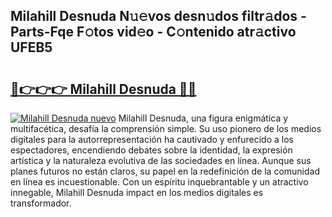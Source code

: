 ## Milahill Desnuda N𝚞𝚎vos desn𝚞dos filtr𝚊dos - Parts-Fqe F𝚘tos vid𝚎o - C𝚘ntenido atr𝚊ctivo UFEB5

# <h2><a href="http://mb5u2a.tromn.icu/?c=Milahill+Desnuda">🔗👉👉👉 Milahill Desnuda 🔗🔗</a></h2>

[![Milahill Desnuda nuevo](https://i.imgur.com/pEAQMta.gif)](http://mb5u2a.tromn.icu/?c=Milahill+Desnuda)
Milahill Desnuda, una figura enigmática y multifacética, desafía la comprensión simple. Su uso pionero de los medios digitales para la autorrepresentación ha cautivado y enfurecido a los espectadores, encendiendo debates sobre la identidad, la expresión artística y la naturaleza evolutiva de las sociedades en línea. Aunque sus planes futuros no están claros, su papel en la redefinición de la comunidad en línea es incuestionable. Con un espíritu inquebrantable y un atractivo innegable, Milahill Desnuda impact en los medios digitales es transformador.
